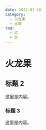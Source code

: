 ```yaml
---
date: 2022-01-10
category:
  - 火龙果
  - 水果
tag:
  - 红
  - 大
---
```


<!-- more -->

# 火龙果

## 标题 2

这里是内容。

### 标题 3

这里是内容。
